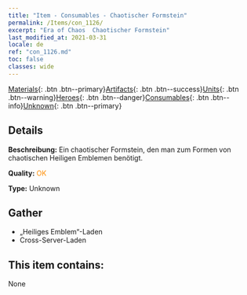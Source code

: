 ```yaml
---
title: "Item - Consumables - Chaotischer Formstein"
permalink: /Items/con_1126/
excerpt: "Era of Chaos  Chaotischer Formstein"
last_modified_at: 2021-03-31
locale: de
ref: "con_1126.md"
toc: false
classes: wide
---
```

 [Materials](/de/Items/){: .btn .btn--primary}[Artifacts](/de/Items/Artifacts/){: .btn .btn--success}[Units](/de/Items/Units/){: .btn .btn--warning}[Heroes](/de/Items/Heroes/){: .btn .btn--danger}[Consumables](/de/Items/Consumables/){: .btn .btn--info}[Unknown](/de/Items/Unknown/){: .btn .btn--primary}

## Details
 **Beschreibung:** Ein chaotischer Formstein, den man zum Formen von chaotischen Heiligen Emblemen benötigt.

 **Quality:** <span style="color: #FF8C00">OK</span>

 **Type:** Unknown

## Gather

*    „Heiliges Emblem“-Laden 
*    Cross-Server-Laden 

## This item contains:

  None

